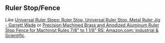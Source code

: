 ## Ruler Stop/Fence

Like [Universal Ruler Stops: Ruler Stop, Universal Ruler Stop, Metal Ruler Jig - Garrett Wade](http://www.garrettwade.com/universal-ruler-stops-gp.html) or [Precision Machined Brass and Anodized Aluminum Ruler Stop Fence for Machinist Rules 7/8" to 1 1/8" RS: Amazon.com: Industrial & Scientific](https://www.amazon.com/Precision-Machined-Anodized-Aluminum-Machinist/dp/B017Z5MNC0/ref=sr_1_1?ie=UTF8&qid=1474892804&sr=8-1&keywords=ruler+stop).

